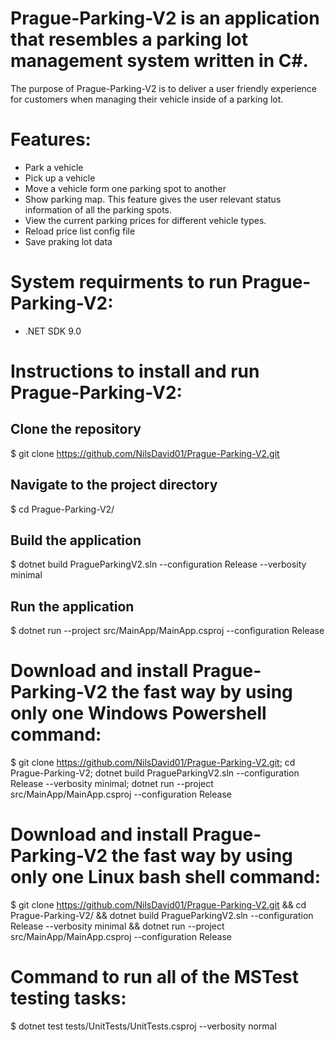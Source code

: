 # Prague-Parking-V2 is an application that resembles a parking lot management system written in C#. 

The purpose of Prague-Parking-V2 is to deliver a user friendly experience for customers when managing their vehicle inside of a parking lot. 

# Features: 
* Park a vehicle
* Pick up a vehicle
* Move a vehicle form one parking spot to another
* Show parking map. This feature gives the user relevant status information of all the parking spots.
* View the current parking prices for different vehicle types.
* Reload price list config file
* Save praking lot data 

# System requirments to run Prague-Parking-V2:
- .NET SDK 9.0 

# Instructions to install and run Prague-Parking-V2:
## Clone the repository
$ git clone https://github.com/NilsDavid01/Prague-Parking-V2.git

## Navigate to the project directory
$ cd Prague-Parking-V2/

## Build the application
$ dotnet build PragueParkingV2.sln --configuration Release --verbosity minimal

## Run the application
$ dotnet run --project src/MainApp/MainApp.csproj --configuration Release

# Download and install Prague-Parking-V2 the fast way by using only one Windows Powershell command:
$ git clone https://github.com/NilsDavid01/Prague-Parking-V2.git; cd Prague-Parking-V2; dotnet build PragueParkingV2.sln --configuration Release --verbosity minimal; dotnet run --project src/MainApp/MainApp.csproj --configuration Release

# Download and install Prague-Parking-V2 the fast way by using only one Linux bash shell command:

$ git clone https://github.com/NilsDavid01/Prague-Parking-V2.git && cd Prague-Parking-V2/ && dotnet build PragueParkingV2.sln --configuration Release --verbosity minimal && dotnet run --project src/MainApp/MainApp.csproj --configuration Release

# Command to run all of the MSTest testing tasks:
$ dotnet test tests/UnitTests/UnitTests.csproj --verbosity normal



